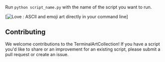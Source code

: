 Run `python script_name.py` with the name of the script you want to run.

[![Love : ASCII and emoji art directly in your command line]([https://img.youtube.com/vi/QAs-jFnLdwE/0.jpg](https://raw.githubusercontent.com/maximedotair/TerminalArtCollection/main/love.gif))]

## Contributing

We welcome contributions to the TerminalArtCollection! If you have a script you'd like to share or an improvement for an existing script, please submit a pull request or create an issue.

